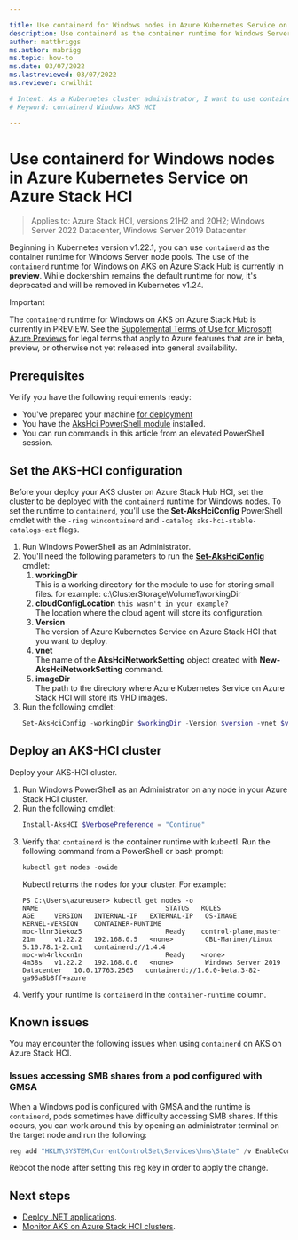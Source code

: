 ```yaml
---

title: Use containerd for Windows nodes in Azure Kubernetes Service on Azure Stack HCI
description: Use containerd as the container runtime for Windows Server node pools on Azure Kubernetes Service on Azure Stack HCI.
author: mattbriggs
ms.author: mabrigg
ms.topic: how-to
ms.date: 03/07/2022
ms.lastreviewed: 03/07/2022
ms.reviewer: crwilhit

# Intent: As a Kubernetes cluster administrator, I want to use containerd as my runtime so that my cluster is ready for the deprecation of dockershim.
# Keyword: containerd Windows AKS HCI

---
```


# Use containerd for Windows nodes in Azure Kubernetes Service on Azure Stack HCI

> Applies to: Azure Stack HCI, versions 21H2 and 20H2; Windows Server 2022 Datacenter, Windows Server 2019 Datacenter

Beginning in Kubernetes version v1.22.1, you can use `containerd` as the container runtime for Windows Server node pools. The use of the `containerd` runtime for Windows on AKS on Azure Stack Hub is currently in **preview**. While dockershim remains the default runtime for now, it's deprecated and will be removed in Kubernetes v1.24.

> [!IMPORTANT]  
> The `containerd` runtime for Windows on AKS on Azure Stack Hub is currently in PREVIEW.
> See the [Supplemental Terms of Use for Microsoft Azure Previews](https://azure.microsoft.com/support/legal/preview-supplemental-terms/) for legal terms that apply to Azure features that are in beta, preview, or otherwise not yet released into general availability.

## Prerequisites

Verify you have the following requirements ready:

- You've prepared your machine [for deployment](/azure-stack/aks-hci/prestage-cluster-service-host-create#step-2-prepare-your-machines-for-deployment)
- You have the [AksHci PowerShell module](./kubernetes-walkthrough-powershell.md#install-the-akshci-powershell-module) installed.
- You can run commands in this article from an elevated PowerShell session.

<!-- 4. H2s 
Required. A how-to article explains how to do a task. The bulk of each H2 should be 
a procedure.
-->

## Set the AKS-HCI configuration

Before your deploy your AKS cluster on Azure Stack Hub HCI, set the cluster to be deployed with the `containerd` runtime for Windows nodes. To set the runtime to `containerd`, you'll use the **Set-AksHciConfig** PowerShell cmdlet with the `-ring wincontainerd` and `-catalog aks-hci-stable-catalogs-ext` flags.

1. Run Windows PowerShell as an Administrator.
1. You'll need the following parameters to run the **[Set-AksHciConfig](./reference/ps/set-akshciconfig.md)** cmdlet:
    1. **workingDir**  
        This is a working directory for the module to use for storing small files. for example: c:\ClusterStorage\Volume1\workingDir
    1. **cloudConfigLocation** `this wasn't in your example?`  
        The location where the cloud agent will store its configuration. 
    1. **Version**  
        The version of Azure Kubernetes Service on Azure Stack HCI that you want to deploy. 
    1. **vnet**  
        The name of the **AksHciNetworkSetting** object created with **New-AksHciNetworkSetting** command.
    1. **imageDir**  
        The path to the directory where Azure Kubernetes Service on Azure Stack HCI will store its VHD images.
1. Run the following cmdlet:
    ```powershell
    Set-AksHciConfig -workingDir $workingDir -Version $version -vnet $vnet -imageDir $imageStore -skipHostLimitChecks -ring wincontainerd -catalog aks-hci-stable-catalogs-ext
    ```

## Deploy an AKS-HCI cluster

Deploy your AKS-HCI cluster.
1. Run Windows PowerShell as an Administrator on any node in your Azure Stack HCI cluster.
1. Run the following cmdlet:
    ```PowerShell
    Install-AksHCI $VerbosePreference = "Continue"
    ```
1. Verify that `containerd` is the container runtime with kubectl. Run the following command from a PowerShell or bash prompt:
    ```PowerShell
    kubectl get nodes -owide
    ```
    Kubectl returns the nodes for your cluster. For example:
    ```output
    PS C:\Users\azureuser> kubectl get nodes -o 
    NAME                                STATUS   ROLES                  AGE     VERSION   INTERNAL-IP   EXTERNAL-IP   OS-IMAGE                         KERNEL-VERSION    CONTAINER-RUNTIME
    moc-llnr3iekoz5                     Ready    control-plane,master   21m     v1.22.2   192.168.0.5   <none>        CBL-Mariner/Linux                5.10.78.1-2.cm1   containerd://1.4.4
    moc-wh4rlkcxn1n                     Ready    <none>                 4m38s   v1.22.2   192.168.0.6   <none>        Windows Server 2019 Datacenter   10.0.17763.2565   containerd://1.6.0-beta.3-82-ga95a8b8ff+azure
    ```
1. Verify your runtime is `containerd` in the `container-runtime` column.

## Known issues

You may encounter the following issues when using `containerd` on AKS on Azure Stack HCI.

### Issues accessing SMB shares from a pod configured with GMSA
When a Windows pod is configured with GMSA and the runtime is `containerd`, pods sometimes have difficulty accessing SMB shares. If this occurs, you can work around this by opening an administrator terminal on the target node and run the following:

```powershell  
reg add "HKLM\SYSTEM\CurrentControlSet\Services\hns\State" /v EnableCompartmentNamespace /t REG_DWORD /d 1
```

Reboot the node after setting this reg key in order to apply the change.

## Next steps

- [Deploy .NET applications](deploy-windows-application.md).
- [Monitor AKS on Azure Stack HCI clusters](monitor-logging.md).